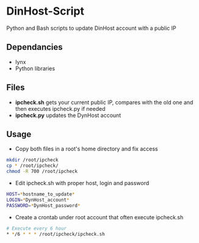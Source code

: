 # DinHost-Script
Python and Bash scripts to update DinHost account with a public IP

## Dependancies
- lynx
- Python libraries

## Files
- **ipcheck.sh** gets your current public IP, compares with the old one and then executes ipcheck.py if needed
- **ipcheck.py** updates the DynHost account

## Usage
- Copy both files in a root's home directory and fix access
```sh
mkdir /root/ipcheck
cp * /root/ipcheck/
chmod -R 700 /root/ipcheck
```
- Edit ipcheck.sh with proper host, login and password
```sh
HOST=*hostname_to_update*
LOGIN=*DynHost_account*
PASSWORD=*DynHost_password*
```
- Create a crontab under root account that often execute ipcheck.sh
```sh
# Execute every 6 hour
* */6 * * * /root/ipcheck/ipcheck.sh
```
